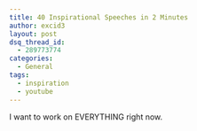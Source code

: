 ```yaml
---
title: 40 Inspirational Speeches in 2 Minutes
author: excid3
layout: post
dsq_thread_id:
  - 289773774
categories:
  - General
tags:
  - inspiration
  - youtube
---
```

I want to work on EVERYTHING right now.